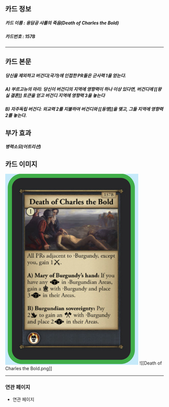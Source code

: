 ## 카드 정보
##### 카드 이름 : 용담공 샤를의 죽음(Death of Charles the Bold)
##### 카드번호  : 157B
---
## 카드 본문
##### 당신을 제외하고 버건디(국가)에 인접한 PR들은 군사력 1을 얻는다.

##### A) 부르고뉴의 마리: 당신이 버건디의 지역에 영향력이 하나 이상 있다면, 버건디에 [[왕실 결혼]] 토큰을 얻고 버건디 지역에 영향력 3을 놓는다

##### B) 자주독립 버건디: 외교력 2를 지불하여 버건디와 [[동맹]]을 맺고, 그들 지역에 영향력 2를 놓는다.

## 부가 효과
##### 병력소모(어트리션) 

## 카드 이미지
<img src="\Assets\Death of Charles the Bold.png"/>
![[Death of Charles the Bold.png]]

--- 

### 연관 페이지
- 연관 페이지
